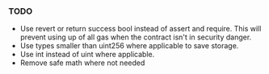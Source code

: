 ### TODO
* Use revert or return success bool instead of assert and require. This will prevent using up of all gas when the contract isn't in security danger. 
* Use types smaller than uint256 where applicable to save storage.
* Use int instead of uint where applicable.
* Remove safe math where not needed